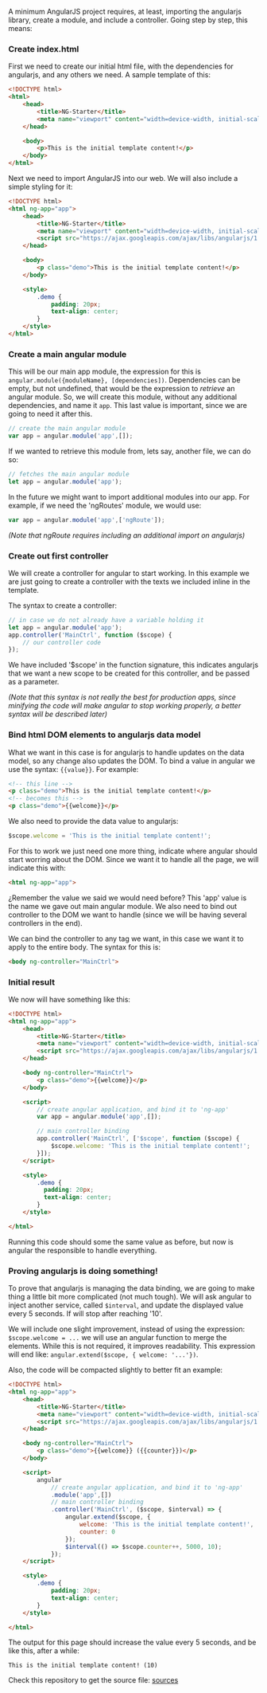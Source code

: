 A minimum AngularJS project requires, at least, importing the angularjs library, create a module, and include a controller. Going step by step, this means:

### Create index.html

First we need to create our initial html file, with the dependencies for angularjs, and any others we need. A sample template of this:

```html
<!DOCTYPE html>
<html>
    <head>
        <title>NG-Starter</title>
        <meta name="viewport" content="width=device-width, initial-scale=1.0">
    </head>

    <body>
        <p>This is the initial template content!</p>
    </body>
</html>
```

Next we need to import AngularJS into our web. We will also include a simple styling for it:

```html
<!DOCTYPE html>
<html ng-app="app">
    <head>
        <title>NG-Starter</title>
        <meta name="viewport" content="width=device-width, initial-scale=1.0">
        <script src="https://ajax.googleapis.com/ajax/libs/angularjs/1.6.6/angular.min.js"></script>
    </head>

    <body>
        <p class="demo">This is the initial template content!</p>
    </body>

    <style>
        .demo {
            padding: 20px;
            text-align: center;
        }
    </style>
</html>
```

### Create a main angular module

This will be our main app module, the expression for this is `angular.module({moduleName}, [dependencies])`. Dependencies can be empty, but not undefined, that would be the expression to *retrieve* an angular module. So, we will create this module, without any additional dependencies, and name it `app`. This last value is important, since we are going to need it after this.

```javascript
// create the main angular module
var app = angular.module('app',[]);
```

If we wanted to retrieve this module from, lets say, another file, we can do so:

```javascript
// fetches the main angular module
let app = angular.module('app');
```

In the future we might want to import additional modules into our app. For example, if we need the 'ngRoutes' module, we would use:

```javascript
var app = angular.module('app',['ngRoute']);
```

*(Note that ngRoute requires including an additional import on angularjs)*

### Create out first controller

We will create a controller for angular to start working. In this example we are just going to create a controller with the texts we included inline in the template.

The syntax to create a controller:

```javascript
// in case we do not already have a variable holding it
let app = angular.module('app');
app.controller('MainCtrl', function ($scope) {
    // our controller code
});
```

We have included '$scope' in the function signature, this indicates angularjs that we want a new scope to be created for this controller, and be passed as a parameter.

*(Note that this syntax is not really the best for production apps, since minifying the code will make angular to stop working properly, a better syntax will be described later)*

### Bind html DOM elements to angularjs data model

What we want in this case is for angularjs to handle updates on the data model, so any change also updates the DOM. To bind a value in angular we use the syntax: `{{value}}`. For example:

```html
<!-- this line -->
<p class="demo">This is the initial template content!</p>
<!-- becomes this -->
<p class="demo">{{welcome}}</p>
```

We also need to provide the data value to angularjs:

```javascript
$scope.welcome = 'This is the initial template content!';
```

For this to work we just need one more thing, indicate where angular should start worring about the DOM. Since we want it to handle all the page, we will indicate this with:

```html
<html ng-app="app">
```

¿Remember the value we said we would need before? This 'app' value is the name we gave out main angular module. We also need to bind out controller to the DOM we want to handle (since we will be having several controllers in the end).

We can bind the controller to any tag we want, in this case we want it to apply to the entire body. The syntax for this is:
```html
<body ng-controller="MainCtrl">
```

### Initial result

We now will have something like this:

```html
<!DOCTYPE html>
<html ng-app="app">
    <head>
        <title>NG-Starter</title>
        <meta name="viewport" content="width=device-width, initial-scale=1.0">
        <script src="https://ajax.googleapis.com/ajax/libs/angularjs/1.6.6/angular.min.js"></script>
    </head>

    <body ng-controller="MainCtrl">
        <p class="demo">{{welcome}}</p>
    </body>

    <script>
        // create angular application, and bind it to 'ng-app'
        var app = angular.module('app',[]);

        // main controller binding
        app.controller('MainCtrl', ['$scope', function ($scope) {
            $scope.welcome: 'This is the initial template content!';
        }]);
    </script>

    <style>
        .demo {
          padding: 20px;
          text-align: center;
        }
    </style>

</html>
```

Running this code should some the same value as before, but now is angular the responsible to handle everything.

### Proving angularjs is doing something!

To prove that angularjs is managing the data binding, we are going to make thing a little bit more complicated (not much tough). We will ask angular to inject another service, called `$interval`, and update the displayed value every 5 seconds. If will stop after reaching '10'.

We will include one slight improvement, instead of using the expression: `$scope.welcome = ...` we will use an angular function to merge the elements. While this is not required, it improves readability. This expression will end like: `angular.extend($scope, { welcome: '...'})`.

Also, the code will be compacted slightly to better fit an example:

```html
<!DOCTYPE html>
<html ng-app="app">
    <head>
        <title>NG-Starter</title>
        <meta name="viewport" content="width=device-width, initial-scale=1.0">
        <script src="https://ajax.googleapis.com/ajax/libs/angularjs/1.6.6/angular.min.js"></script>
    </head>

    <body ng-controller="MainCtrl">
        <p class="demo">{{welcome}} ({{counter}})</p>
    </body>

    <script>
        angular
            // create angular application, and bind it to 'ng-app'
            .module('app',[])
            // main controller binding
            .controller('MainCtrl', ($scope, $interval) => {
                angular.extend($scope, {
                    welcome: 'This is the initial template content!',
                    counter: 0
                });
                $interval(() => $scope.counter++, 5000, 10);
            });
    </script>

    <style>
        .demo {
            padding: 20px;
            text-align: center;
        }
    </style>

</html>
```

The output for this page should increase the value every 5 seconds, and be like this, after a while:

```text
This is the initial template content! (10)
```

Check this repository to get the source file: [sources](https://github.com/apycazo/jander-angularjs/blob/master/template-simple/ng-starter.html)



